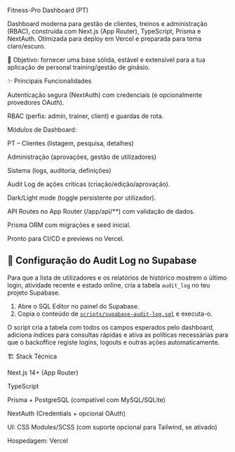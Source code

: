 Fitness-Pro Dashboard (PT)

Dashboard moderna para gestão de clientes, treinos e administração (RBAC), construída com Next.js (App Router), TypeScript, Prisma e NextAuth. Otimizada para deploy em Vercel e preparada para tema claro/escuro.

🎯 Objetivo: fornecer uma base sólida, estável e extensível para a tua aplicação de personal training/gestão de ginásio.

✨ Principais Funcionalidades

Autenticação segura (NextAuth) com credenciais (e opcionalmente provedores OAuth).

RBAC (perfis: admin, trainer, client) e guardas de rota.

Módulos de Dashboard:

PT – Clientes (listagem, pesquisa, detalhes)

Administração (aprovações, gestão de utilizadores)

Sistema (logs, auditoria, definições)

Audit Log de ações críticas (criação/edição/aprovação).

Dark/Light mode (toggle persistente por utilizador).

API Routes no App Router (/app/api/**) com validação de dados.

Prisma ORM com migrações e seed inicial.

Pronto para CI/CD e previews no Vercel.

## 🔐 Configuração do Audit Log no Supabase

Para que a lista de utilizadores e os relatórios de histórico mostrem o último login,
atividade recente e estado online, cria a tabela `audit_log` no teu projeto Supabase.

1. Abre o SQL Editor no painel do Supabase.
2. Copia o conteúdo de [`scripts/supabase-audit-log.sql`](scripts/supabase-audit-log.sql) e
   executa-o.

O script cria a tabela com todos os campos esperados pelo dashboard, adiciona índices
para consultas rápidas e ativa as políticas necessárias para que o backoffice registe
logins, logouts e outras ações automaticamente.

🏗️ Stack Técnica

Next.js 14+ (App Router)

TypeScript

Prisma + PostgreSQL (compatível com MySQL/SQLite)

NextAuth (Credentials + opcional OAuth)

UI: CSS Modules/SCSS (com suporte opcional para Tailwind, se ativado)

Hospedagem: Vercel

